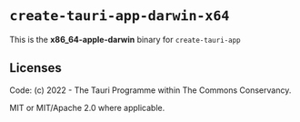 # `create-tauri-app-darwin-x64`

This is the **x86_64-apple-darwin** binary for `create-tauri-app`

## Licenses

Code: (c) 2022 - The Tauri Programme within The Commons Conservancy.

MIT or MIT/Apache 2.0 where applicable.
